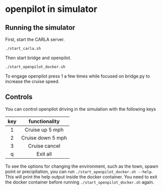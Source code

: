 openpilot in simulator
=====================


## Running the simulator
First, start the CARLA server.
```
./start_carla.sh
```

Then start bridge and openpilot.
```
./start_openpilot_docker.sh
```

To engage openpilot press 1 a few times while focused on bridge.py to increase the cruise speed.
## Controls

You can control openpilot driving in the simulation with the following keys

|  key  |   functionality   |
| :---: | :---------------: |
|   1   |  Cruise up 5 mph  |
|   2   | Cruise down 5 mph |
|   3   |   Cruise cancel   |
|   q   |     Exit all      |

To see the options for changing the environment, such as the town, spawn point or precipitation, you can run `./start_openpilot_docker.sh --help`.
This will print the help output inside the docker container. You need to exit the docker container before running `./start_openpilot_docker.sh` again.
